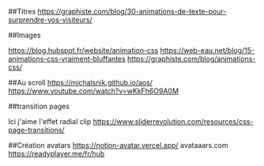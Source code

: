 ##Titres
https://graphiste.com/blog/30-animations-de-texte-pour-surprendre-vos-visiteurs/

##Images

https://blog.hubspot.fr/website/animation-css
https://web-eau.net/blog/15-animations-css-vraiment-bluffantes
https://graphiste.com/blog/animations-css/


##Au scroll
https://michalsnik.github.io/aos/
https://www.youtube.com/watch?v=wKkFh6O9A0M

##transition pages

Ici j'aime l'effet radial clip
https://www.sliderrevolution.com/resources/css-page-transitions/

##Création avatars
https://notion-avatar.vercel.app/
avataaars.com
https://readyplayer.me/fr/hub
